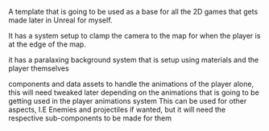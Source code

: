 A template that is going to be used as a base for all the 2D games that gets made later in Unreal for myself.

It has a system setup to clamp the camera to the map for when the player is at the edge of the map. 

it has a paralaxing background system that is setup using materials and the player themselves

components and data assets to handle the animations of the player alone, this will need tweaked later depending on the animations that is going to be getting used in the player animations system
This can be used for other aspects, I.E Enemies and projectiles if wanted, but it will need the respective sub-components to be made for them

